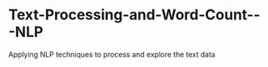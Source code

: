# Text-Processing-and-Word-Count---NLP
Applying NLP techniques to process and explore the text data

